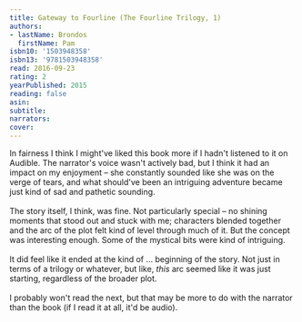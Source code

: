 ```yaml
---
title: Gateway to Fourline (The Fourline Trilogy, 1)
authors:
- lastName: Brondos
  firstName: Pam
isbn10: '1503948358'
isbn13: '9781503948358'
read: 2016-09-23
rating: 2
yearPublished: 2015
reading: false
asin:
subtitle:
narrators:
cover:
---
```

In fairness I think I might've liked this book more if I hadn't listened to it on Audible. The narrator's voice wasn't actively bad, but I think it had an impact on my enjoyment – she constantly sounded like she was on the verge of tears, and what should've been an intriguing adventure became just kind of sad and pathetic sounding.<br/><br/>The story itself, I think, was fine. Not particularly special – no shining moments that stood out and stuck with me; characters blended together and the arc of the plot felt kind of level through much of it. But the concept was interesting enough. Some of the mystical bits were kind of intriguing.<br/><br/>It did feel like it ended at the kind of … beginning of the story. Not just in terms of a trilogy or whatever, but like, <em>this</em> arc seemed like it was just starting, regardless of the broader plot.<br/><br/>I probably won't read the next, but that may be more to do with the narrator than the book (if I read it at all, it'd be audio).